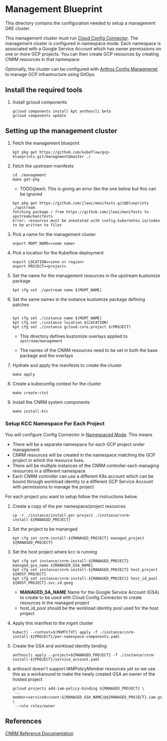 # Management Blueprint

This directory contains the configuration needed to setup a management GKE cluster.

This management cluster must run [Cloud Config Connector](https://cloud.google.com/config-connector/docs/overview). The management cluster is configured in namespace mode.
Each namespace is associated with a Google Service Account which has owner permissions on 
one or more GCP projects. You can then create GCP resources by creating CNRM resources
in that namespace.

Optionally, the cluster can be configured with [Anthos Config Managmenet](https://cloud.google.com/anthos-config-management/docs) 
to manage GCP infrastructure using GitOps.

## Install the required tools

1. Install gcloud components

   ```
   gcloud components install kpt anthoscli beta
   gcloud components update
   ```

## Setting up the management cluster


1. Fetch the management blueprint

   ```
   kpt pkg get https://github.com/kubeflow/gcp-blueprints.git/management@master ./
   ```

1. Fetch the upstream manifests

   ```
   cd ./management
   make get-pkg
   ```

   * TODO(jlewi): This is giving an error like the one below but this can be ignored

    ```
    kpt pkg get https://github.com/jlewi/manifests.git@blueprints ./upstream
    fetching package / from https://github.com/jlewi/manifests to upstream/manifests
    Error: resources must be annotated with config.kubernetes.io/index to be written to files
    ```

1. Pick a name for the management cluster

   ```
   export MGMT_NAME=<some name>
   ```

1. Pick a location for the Kubeflow deployment

   ```
   export LOCATION=<zone or region>
   export PROJECT=<project>   
   ```

1. Set the name for the management resources in the upstream kustomize package

   ```
   kpt cfg set ./upstream name $(MGMT_NAME)   
   ```

1. Set the same names in the instance kustomize package defining patches

   ```   
   
   kpt cfg set ./instance name $(MGMT_NAME)   
   kpt cfg set ./instance location $(LOCATION)
   kpt cfg set ./instance gcloud.core.project $(PROJECT)   
   ```

   * This directory defines kustomize overlays applied to `upstream/management`

   * The names of the CNRM resources need to be set in both the base 
     package and the overlays

1. Hydrate and apply the manifests to create the cluster

   ```
   make apply
   ```

1. Create a kubeconfig context for the cluster

   ```
   make create-ctxt
   ```

1. Install the CNRM system components

   ```
   make install-kcc
   ```

### Setup KCC Namespace For Each Project

You will configure Config Connector in [Namespaced Mode](https://cloud.google.com/config-connector/docs/concepts/installation-types#namespaced_mode). This means

* There will be a separate namespace for each GCP project under management
* CNRM resources will be created in the namespace matching the GCP project
  in which the resource lives.
* There will be multiple instances of the CNRM controller each managing
  resources in a different namespace
* Each CNRM controller can use a different K8s account which can be bound
  through workload identity to a different GCP Service Account with permissions to manage the project

For each project you want to setup follow the instructions below.

1. Create a copy of the per namespace/project resources

   ```
   cp -r ./instance/install-per-project ./instance/cnrm-install-${MANAGED_PROJECT}
   ```
1. Set the project to be mananged

   ```
   kpt cfg set cnrm-install-${MANAGED_PROJECT} managed_project ${MANAGED_PROJECT}
   ```

1. Set the host project where kcc is running

   ```
   kpt cfg set instance/cnrm-install-${MANAGED_PROJECT} managed_gsa_name ${MANAGED_GSA_NAME}
   kpt cfg set instance/cnrm-install-${MANAGED_PROJECT} host_project ${HOST_PROJECT}
   kpt cfg set instance/cnrm-install-${MANAGED_PROJECt} host_id_pool ${HOST_PROJECT}.svc.id.goog
   ```

   * **MANAGED_SA_NAME** Name for the Google Service Account (GSA) to create to be used
     with Cloud Config Connector to create resources in the managed project
   * host_id_pool should be the workload identity pool used for the host project

1. Apply this manifest to the mgmt cluster


   ```
   kubectl --context=$(MGMTCTXT) apply -f ./instance/cnrm-install-${PROJECT}/per-namespace-components.yaml
   ```

1. Create the GSA and workload identity binding

   ```
   anthoscli apply --project=${MANAGED_PROJECT} -f ./instance/cnrm-install-${PROJECT}/service_account.yaml
   ```

1. anthoscli doesn't support IAMPolicyMember resources yet so we use this as a workaround
   to make the newly created GSA an owner of the hosted project

   ```
   gcloud projects add-iam-policy-binding ${MANAGED_PROJECT} \
    --member=serviceAccount:${MANAGED_GSA_NAME}@${MANAGED_PROJECT}.iam.gserviceaccount.com  \
    --role roles/owner
   ```

## References

[CNRM Reference Documentation](https://cloud.google.com/config-connector/docs/reference/resources) 
